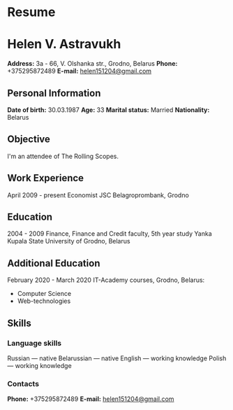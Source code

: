 # Resume


# Helen V. Astravukh

**Address:** 3a - 66, V. Olshanka str., Grodno, Belarus
**Phone:** +375295872489
**E-mail:** helen151204@gmail.com

## Personal Information
**Date of birth:**  30.03.1987
**Age:**  33
**Marital status:**  Married
**Nationality:**  Belarus

## Objective
I'm an attendee of The Rolling Scopes.

## Work Experience
April 2009 - present Economist
JSC Belagroprombank, Grodno

## Education
2004 - 2009
Finance, Finance and Credit faculty,
5th year study
Yanka Kupala State University of Grodno, Belarus

## Additional Education
February 2020 - March 2020
IT-Academy courses, Grodno, Belarus:
- Computer Science
- Web-technologies

## Skills
### Language skills
Russian — native
Belarussian — native
English — working knowledge
Polish — working knowledge

### Contacts
**Phone:** +375295872489
**E-mail:** helen151204@gmail.com
